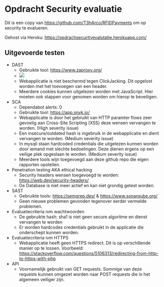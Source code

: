 # Opdracht Security evaluatie
Dit is een copy van https://github.com/T3hArco/RFIDPayments om op security te evalueren.

Gehost via Heroku: https://opdrachsecurityevalutatie.herokuapp.com/

## Uitgevoerde testen
 - DAST
     - Gebruikte tool: https://www.zaproxy.org/
     - <img src="https://cdn.discordapp.com/attachments/649230019817635854/1013015643827744788/unknown.png"/>
     - Webapplicatie is niet beschermd tegen ClickJacking. Dit opgelost worden met het toevoegen van een header.
     - Meerdere cookies kunnen uitgelezen worden met JavaScript. Hier moeten ook stappen voor genomen worden om hierop te beveiligen.
 - SCA
     - Dependabot alerts: 0
     - Gebruikte tool: https://app.snyk.io/
     - Webapplicatie is door het gebruikt van HTTP paramter flows zeer gevoelig aan Cross-Site Scripting (XSS) deze wensen vervangen te worden. (High severity issue)
     - Een insecure/outdated hash is ingebruik in de webapplicatie en dient vervangen te worden. (Medium severity issue)
     - In mysqli staan hardcoded credentials die uitgelezen kunnen worden door iemand met slechte bedoelingen. Deze dienen ergens op een veilige plek opgeslaan te    worden. (Medium severity issue)
     - Meerdere tools wijn toegevoegd aan deze github repo die eigen rapporten opstellen.
 - Penetration testing AKA ethical hacking
     - Security headers wensen toegevoegd te worden: https://web.dev/security-headers/
     - De Database is niet meer actief en kan niet grondig getest worden.
 - SAST
     - Gebruikte tools: https://semgrep.dev/ & https://www.sonarqube.org/
     - Geen nieuwe problemen gevonden tegenover eerder vermelde problemen.
 - Evaluatiecriteria ivm wachtwoorden
     - De gebruikte hash: sha1 is niet geen secure algoritme en dienst vervangen te worden
     - Er worden hardcodes credentials gebruikt in de applicatie die onderschept kunnen worden.
 - Evaluatiecriteria ivm HTTPS
     - Webapplicatie heeft geen HTTPS redirect. Dit is op verschillende manier op te lossen. Voorbeeld: https://stackoverflow.com/questions/5106313/redirecting-from-http-to-https-with-php
 - API
     - Voornamelijk gebruikt van GET requests. Sommige van deze requests kunnen omgezet worden naar POST requests die in het algemeen veiliger zijn. 
